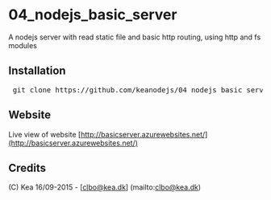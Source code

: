 # 04_nodejs_basic_server
A nodejs server with read static file and basic http routing, using http and fs modules

## Installation

<pre> git clone https://github.com/keanodejs/04_nodejs_basic_server.git </pre>

## Website

Live view of website [http://basicserver.azurewebsites.net/](http://basicserver.azurewebsites.net/)

## Credits

(C) Kea 16/09-2015 - [clbo@kea.dk]  (mailto:clbo@kea.dk)
